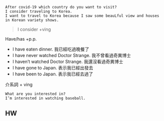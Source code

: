 ```
After covid-19 which country do you want to visit?
I consider traveling to Korea.
I want to travel to Korea because I saw some beauLful view and houses in Korean variety shows.
```

>I consider +ving


Have/has +p.p.

- I have eaten dinner. 我已經吃過晚餐了
- I have never watched Doctor Strange. 我不曾看過奇異博士
- I haven’t watched Doctor Strange. 我還沒看過奇異博士
- I have gone to Japan. 表示我已經出發去
- I have been to Japan. 表示我已經去過了

介系詞 + ving

```
What are you interested in?
I’m interested in watching baseball.
```


## HW
